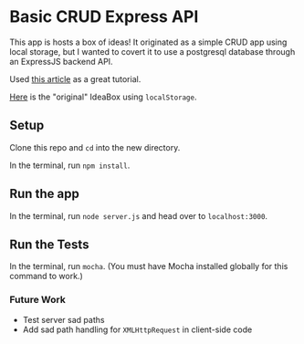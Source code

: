 # Basic CRUD Express API

This app is hosts a box of ideas! It originated as a simple CRUD app using local storage, but
I wanted to covert it to use a postgresql database through an ExpressJS backend API.

Used [this article](http://mherman.org/blog/2016/04/28/test-driven-development-with-node/#.WPi_sVMrKsx) as a great tutorial.

[Here](https://github.com/robbiejaeger/ideabox-FEm1) is the "original" IdeaBox using `localStorage`.

## Setup

Clone this repo and `cd` into the new directory.

In the terminal, run `npm install`.

## Run the app

In the terminal, run `node server.js` and head over to `localhost:3000`.

## Run the Tests

In the terminal, run `mocha`. (You must have Mocha installed globally for this command to work.)

### Future Work

- Test server sad paths
- Add sad path handling for `XMLHttpRequest` in client-side code
